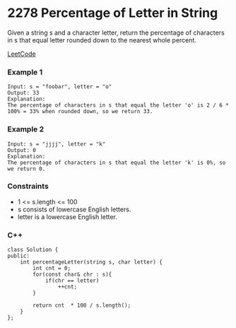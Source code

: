 # 2278 Percentage of Letter in String

Given a string s and a character letter, return the percentage of characters in s that equal letter rounded down to the nearest whole percent.

[LeetCode](https://leetcode.cn/problems/percentage-of-letter-in-string/)


### Example 1

```
Input: s = "foobar", letter = "o"
Output: 33
Explanation:
The percentage of characters in s that equal the letter 'o' is 2 / 6 * 100% = 33% when rounded down, so we return 33.
```

### Example 2

```
Input: s = "jjjj", letter = "k"
Output: 0
Explanation:
The percentage of characters in s that equal the letter 'k' is 0%, so we return 0.
```

### Constraints

* 1 <= s.length <= 100
* s consists of lowercase English letters.
* letter is a lowercase English letter.

### C++ 

```
class Solution {
public:
    int percentageLetter(string s, char letter) {
        int cnt = 0;
        for(const char& chr : s){
            if(chr == letter)
                ++cnt;
        }

        return cnt  * 100 / s.length();        
    }
};
```